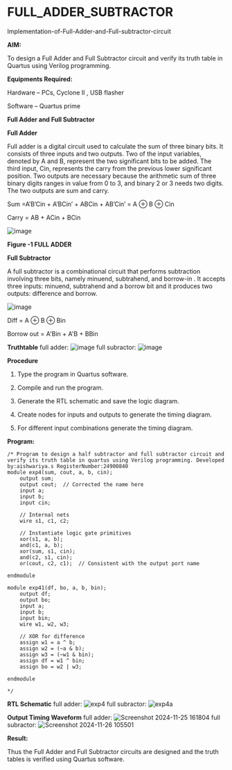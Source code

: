 # FULL_ADDER_SUBTRACTOR

Implementation-of-Full-Adder-and-Full-subtractor-circuit

**AIM:**

To design a Full Adder and Full Subtractor circuit and verify its truth table in Quartus using Verilog programming.

**Equipments Required:**

Hardware – PCs, Cyclone II , USB flasher

Software – Quartus prime

**Full Adder and Full Subtractor**

**Full Adder**

Full adder is a digital circuit used to calculate the sum of three binary bits. It consists of three inputs and two outputs. Two of the input variables, denoted by A and B, represent the two significant bits to be added. The third input, Cin, represents the carry from the previous lower significant position. Two outputs are necessary because the arithmetic sum of three binary digits ranges in value from 0 to 3, and binary 2 or 3 needs two digits. The two outputs are sum and carry.

Sum =A’B’Cin + A’BCin’ + ABCin + AB’Cin’ = A ⊕ B ⊕ Cin 

Carry = AB + ACin + BCin

![image](https://github.com/naavaneetha/FULL_ADDER_SUBTRACTOR/assets/154305477/0f30ba51-5ffb-4198-845f-18e054f675e7)

**Figure -1 FULL ADDER**

**Full Subtractor**

A full subtractor is a combinational circuit that performs subtraction involving three bits, namely minuend, subtrahend, and borrow-in . It accepts three inputs: minuend, subtrahend and a borrow bit and it produces two outputs: difference and borrow.

![image](https://github.com/naavaneetha/FULL_ADDER_SUBTRACTOR/assets/154305477/02b24f51-ab51-4304-9ad6-7b81ffc1ead5)

Diff = A ⊕ B ⊕ Bin 

Borrow out = A'Bin + A'B + BBin

**Truthtable**
full adder:
![image](https://github.com/user-attachments/assets/a9479f44-f58d-464b-9645-88e4ffbbd83d)
full subractor:
![image](https://github.com/user-attachments/assets/dc5e153d-9efb-4212-8eca-efdd24ccac96)



**Procedure**
1.	Type the program in Quartus software.

2.	Compile and run the program.

3.	Generate the RTL schematic and save the logic diagram.

4.	Create nodes for inputs and outputs to generate the timing diagram.

5.	For different input combinations generate the timing diagram.


**Program:**
```
/* Program to design a half subtractor and full subtractor circuit and verify its truth table in quartus using Verilog programming. Developed by:aishwariya.s RegisterNumber:24900840
module exp4(sum, cout, a, b, cin);
    output sum;
    output cout;  // Corrected the name here
    input a;
    input b;
    input cin;

    // Internal nets
    wire s1, c1, c2;

    // Instantiate logic gate primitives
    xor(s1, a, b);
    and(c1, a, b);
    xor(sum, s1, cin);
    and(c2, s1, cin);
    or(cout, c2, c1);  // Consistent with the output port name

endmodule

module exp41(df, bo, a, b, bin);
    output df;
    output bo;
    input a;
    input b;
    input bin;
    wire w1, w2, w3;

    // XOR for difference
    assign w1 = a ^ b;
    assign w2 = (~a & b);
    assign w3 = (~w1 & bin);
    assign df = w1 ^ bin;
    assign bo = w2 | w3;

endmodule

*/
```

**RTL Schematic**
full adder:
![exp4](https://github.com/user-attachments/assets/811c5591-11ee-4c5d-badf-21fa14f8e09a)
full subractor:
![exp4a](https://github.com/user-attachments/assets/7b151af5-2d4f-40c5-b8f9-add54dd81110)




**Output Timing Waveform**
full adder:
![Screenshot 2024-11-25 161804](https://github.com/user-attachments/assets/37e067a9-85b3-4072-ac9d-e2661764ea19)
full subractor:
![Screenshot 2024-11-26 105501](https://github.com/user-attachments/assets/1350b5a4-5860-487e-aa0f-e309a59f77d8)




**Result:**

Thus the Full Adder and Full Subtractor circuits are designed and the truth tables is verified using Quartus software.



